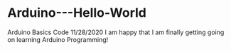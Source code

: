 # Arduino---Hello-World
Arduino Basics Code
11/28/2020  I am happy that I am finally getting going on learning Arduino Programming!
